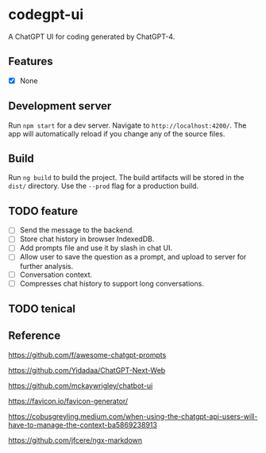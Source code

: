 # codegpt-ui
A ChatGPT UI for coding generated by ChatGPT-4.

## Features
- [x] None

## Development server

Run `npm start` for a dev server. Navigate to `http://localhost:4200/`. The app will automatically reload if you change any of the source files.

## Build

Run `ng build` to build the project. The build artifacts will be stored in the `dist/` directory. Use the `--prod` flag for a production build.

## TODO feature
- [ ] Send the message to the backend.
- [ ] Store chat history in browser IndexedDB.
- [ ] Add prompts file and use it by slash in chat UI.
- [ ] Allow user to save the question as a prompt, and upload to server for further analysis.
- [ ] Conversation context.
- [ ] Compresses chat history to support long conversations.

## TODO tenical

## Reference
https://github.com/f/awesome-chatgpt-prompts

https://github.com/Yidadaa/ChatGPT-Next-Web

https://github.com/mckaywrigley/chatbot-ui

https://favicon.io/favicon-generator/

https://cobusgreyling.medium.com/when-using-the-chatgpt-api-users-will-have-to-manage-the-context-ba5869238913

https://github.com/jfcere/ngx-markdown

